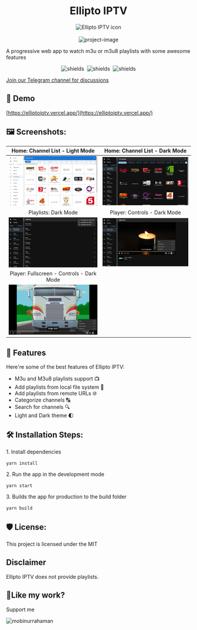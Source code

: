 <h1 align="center" id="title">Ellipto IPTV</h1>

<div align="center"><img src="https://github.com/MobinurRahaman/ellipto-iptv/blob/main/public/logo192.png" alt="Ellipto IPTV icon" /></div>
<br />

<div align="center"><img src="https://socialify.git.ci/MobinurRahaman/ellipto-iptv/image?description=1&amp;font=Inter&amp;forks=1&amp;issues=1&amp;language=1&amp;name=1&amp;owner=1&amp;pattern=Plus&amp;pulls=1&amp;stargazers=1&amp;theme=Autonguage=1&amp;name=1&amp;owner=1&amp;pattern=Plus&amp;pulls=1&amp;stargazers=1&amp;theme=Dark" alt="project-image"></div>

<p id="description">A progressive web app to watch m3u or m3u8 playlists with some awesome features</p>

<div align="center">
    <img src="https://img.shields.io/badge/React-blue" alt="shields">&nbsp;
    <img src="https://img.shields.io/badge/Material_UI-blue" alt="shields">&nbsp;
    <img src="https://img.shields.io/badge/Dexie.js-blue" alt="shields">
</div>

<a href="https://t.me/elliltoiptv">Join our Telegram channel for discussions</a>

<h2>🚀 Demo</h2>

[https://elliptoiptv.vercel.app/](https://elliptoiptv.vercel.app/)

<h2>🖼 Screenshots:</h2>

|                                 Home: Channel List - Light Mode                                 |                     Home: Channel List - Dark Mode                      |
| :---------------------------------------------------------------------------------------------: | :---------------------------------------------------------------------: |
|               ![Home: Channel List - Light Mode  ](./screenshots/home-light.jpg)                |     ![Home: Channel List - Dark Mode ](./screenshots/home-dark.jpg)     |
|                                      Playlists: Dark Mode                                       |                      Player: Controls - Dark Mode                       |
|                    ![Playlists: Dark Mode](./screenshots/playlists-dark.jpg)                    | ![Player: Controls - Dark Mode](./screenshots/player-controls-dark.jpg) |
|                            Player: Fullscreen - Controls - Dark Mode                            |                                                                         |
| ![Player: Fullscreen - Controls - Dark Mode](./screenshots/player-fullscreen-controls-dark.jpg) |                                                                         |

<h2>🧐 Features</h2>

Here're some of the best features of Ellipto IPTV:

- M3u and M3u8 playlists support 📺
- Add playlists from local file system 📂
- Add playlists from remote URLs 🌐
- Categorize channels 🔠
- Search for channels 🔍
- Light and Dark theme 🌓

<h2>🛠️ Installation Steps:</h2>

<p>1. Install dependencies</p>

```
yarn install
```

<p>2. Run the app in the development mode</p>

```
yarn start
```

<p>3. Builds the app for production to the build folder</p>

```
yarn build
```

<h2>🛡️ License:</h2>

This project is licensed under the MIT

<h2>Disclaimer</h2>

Ellipto IPTV does not provide playlists.

<h2>💖Like my work?</h2>

Support me <p><a href="https://www.buymeacoffee.com/mobinurrahaman"> <img align="left" src="https://cdn.buymeacoffee.com/buttons/v2/default-yellow.png" height="50" width="210" alt="mobinurrahaman" /></a></p>
